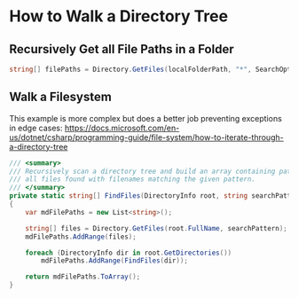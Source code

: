 # How to Walk a Directory Tree

## Recursively Get all File Paths in a Folder
```cs
string[] filePaths = Directory.GetFiles(localFolderPath, "*", SearchOption.AllDirectories);
```

## Walk a Filesystem

This example is more complex but does a better job preventing exceptions in edge cases:
https://docs.microsoft.com/en-us/dotnet/csharp/programming-guide/file-system/how-to-iterate-through-a-directory-tree

```cs
/// <summary>
/// Recursively scan a directory tree and build an array containing paths to
/// all files found with filenames matching the given pattern.
/// </summary>
private static string[] FindFiles(DirectoryInfo root, string searchPattern = "*.cs")
{
    var mdFilePaths = new List<string>();

    string[] files = Directory.GetFiles(root.FullName, searchPattern);
    mdFilePaths.AddRange(files);

    foreach (DirectoryInfo dir in root.GetDirectories())
        mdFilePaths.AddRange(FindFiles(dir));

    return mdFilePaths.ToArray();
}
```
